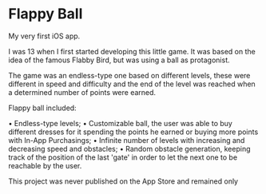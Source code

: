 # Flappy Ball
My very first iOS app. 

I was 13 when I first started developing this little game. It was based on the idea of the famous Flabby Bird, but was using a ball as protagonist. 

The game was an endless-type one based on different levels, these were different in speed and difficulty and the end of the level was reached when a determined number of points were earned. 

Flappy ball included: 

  • Endless-type levels;
  • Customizable ball, the user was able to buy different dresses for it spending the points he earned or buying more points with In-App Purchasings;
  • Infinite number of levels with increasing and decreasing speed and obstacles;
  • Random obstacle generation, keeping track of the position of the last 'gate' in order to let the next one to be reachable by the user. 
  

This project was never published on the App Store and remained only 
